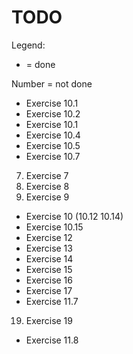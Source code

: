 TODO
=

Legend:
* = done

Number = not done

* Exercise 10.1
* Exercise 10.2
* Exercise 10.1
* Exercise 10.4
* Exercise 10.5
* Exercise 10.7
7. Exercise 7
8. Exercise 8
9. Exercise 9
* Exercise 10 (10.12 10.14)
* Exercise 10.15
* Exercise 12
* Exercise 13
* Exercise 14
* Exercise 15
* Exercise 16
* Exercise 17
* Exercise 11.7
19. Exercise 19
* Exercise 11.8